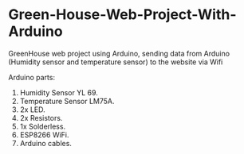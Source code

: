 # Green-House-Web-Project-With-Arduino
GreenHouse web project using Arduino, sending data from Arduino (Humidity sensor and temperature sensor) to the website via Wifi

Arduino parts:

1. Humidity Sensor YL 69.
2. Temperature Sensor LM75A.
3. 2x LED.
4. 2x Resistors.
5. 1x Solderless.
6. ESP8266 WiFi.
7. Arduino cables.
